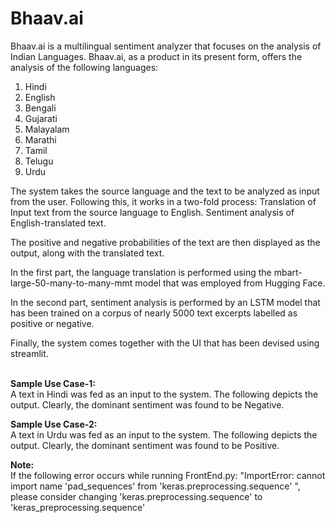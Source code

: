 # Bhaav.ai
Bhaav.ai is a multilingual sentiment analyzer that focuses on the analysis of Indian Languages. Bhaav.ai, as a product in its present form, offers the analysis of the following languages: 

1. Hindi <br>
2. English <br>
3. Bengali <br>
4. Gujarati <br>
5. Malayalam <br>
6. Marathi <br>
7. Tamil <br>
8. Telugu <br>
9. Urdu <br>

The system takes the source language and the text to be analyzed as input from the user. Following this, it works in a two-fold process:
Translation of Input text from the source language to English. 
Sentiment analysis of English-translated text.

The positive and negative probabilities of the text are then displayed as the output, along with the translated text.

In the first part, the language translation is performed using the mbart-large-50-many-to-many-mmt model that was employed from Hugging Face.

In the second part, sentiment analysis is performed by an LSTM model that has been trained on a corpus of nearly 5000 text excerpts labelled as positive or negative.  

Finally, the system comes together with the UI that has been devised using streamlit. <br><br>

**Sample Use Case-1:** <br>
A text in Hindi was fed as an input to the system. The following depicts the output. Clearly, the dominant sentiment was found to be Negative.

**Sample Use Case-2:** <br>
A text in Urdu was fed as an input to the system. The following depicts the output. Clearly, the dominant sentiment was found to be Positive.

**Note:** <br> If the following error occurs while running FrontEnd.py:
"ImportError: cannot import name 'pad_sequences' from 'keras.preprocessing.sequence' ", please consider changing 'keras.preprocessing.sequence' to 'keras_preprocessing.sequence'
